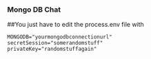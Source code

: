 ### Mongo DB Chat 

##You just have to edit the process.env file with
```
MONGODB="yourmongodbconnectionurl"
secretSession="somerandomstuff"
privateKey="randomstuffagain"
```
